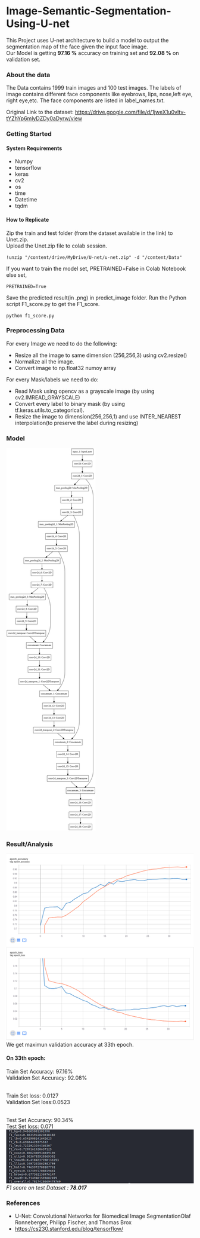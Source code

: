 # Image-Semantic-Segmentation-Using-U-net
This Project uses U-net architecture to build a model to output the segmentation map of the face given the input face image.</br>
Our Model is getting **97.16 %** accuracy on training set and **92.08 %** on validation set.
### About the data
The Data contains 1999 train images and 100 test images. The labels of image contains different face components like eyebrows, lips, nose,left eye, right eye,etc.
The face components are listed in label_names.txt.</br>

Original Link to the dataset: https://drive.google.com/file/d/1jweX1u0vltv-tYZhYp6mlyDZDy0aDyrw/view
### Getting Started
####  System Requirements 
* Numpy
* tensorflow
* keras
* cv2
* os
* time
* Datetime
* tqdm
####  How to Replicate
Zip the train and test folder (from the dataset available in the link) to Unet.zip.</br> 
Upload the Unet.zip file to colab session.</br>

```
!unzip "/content/drive/MyDrive/U-net/u-net.zip" -d "/content/Data"
```
If you want to train the model set, PRETRAINED=False in Colab Notebook else set,
```
PRETRAINED=True
```
Save the predicted result(in .png) in predict_image folder.
Run the Python script F1_score.py to get the F1_score.
```
python f1_score.py
```



### Preprocessing Data
For every Image we need to do the following:</br>
* Resize all the image to same dimension (256,256,3) using cv2.resize()
* Normalize all the image.
* Convert image to np.float32 numoy array

For every Mask/labels we need to do:</br>
* Read Mask using opencv as a grayscale image (by using cv2.IMREAD_GRAYSCALE)
* Convert every label to binary mask (by using tf.keras.utils.to_categorical).   
* Resize the image to dimension(256,256,1) and use INTER_NEAREST interpolation(to preserve the label during resizing)
### Model
![Alt text](https://github.com/shrey-001/Image-Semantic-Segmentation-Using-U-net/blob/main/model.png?raw=true "Optional Title")
### Result/Analysis
![Alt text](https://github.com/shrey-001/Image-Semantic-Segmentation-Using-U-net/blob/main/accuracy?raw=true "Optional Title")
![Alt text](https://github.com/shrey-001/Image-Semantic-Segmentation-Using-U-net/blob/main/loss?raw=true "Optional Title")
We get maximun validation accuracy at 33th epoch.</br>
#### On 33th epoch: <br>
Train Set Accuracy: 97.16%</br>
Validation Set Accuracy: 92.08%</br></br>

Train Set loss: 0.0127</br>
Validation Set loss:0.0523</br></br>

Test Set Accuracy: 90.34%</br>
Test Set loss: 0.071</br>
![Alt text](https://github.com/shrey-001/Image-Semantic-Segmentation-Using-U-net/blob/main/f1_score.png?raw=true "Optional Title")
*F1 score on test Dataset : **78.017***
### References
* U-Net: Convolutional Networks for Biomedical Image SegmentationOlaf Ronneberger, Philipp Fischer, and Thomas Brox
* https://cs230.stanford.edu/blog/tensorflow/
